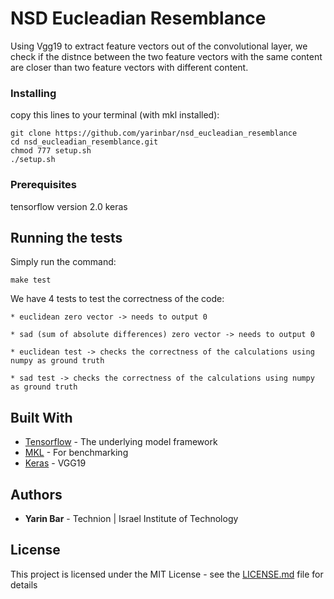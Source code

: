 # NSD Eucleadian Resemblance

Using Vgg19 to extract feature vectors out of the convolutional layer, we check if the distnce between the two feature vectors
with the same content are closer than two feature vectors with different content.

### Installing

copy this lines to your terminal (with mkl installed):

```
git clone https://github.com/yarinbar/nsd_eucleadian_resemblance
cd nsd_eucleadian_resemblance.git
chmod 777 setup.sh
./setup.sh
```

### Prerequisites

tensorflow version 2.0
keras


## Running the tests

Simply run the command:

```
make test
```

We have 4 tests to test the correctness of the code:

	* euclidean zero vector -> needs to output 0
	
	* sad (sum of absolute differences) zero vector -> needs to output 0
	
	* euclidean test -> checks the correctness of the calculations using numpy as ground truth
	
	* sad test -> checks the correctness of the calculations using numpy as ground truth



## Built With

* [Tensorflow](https://www.tensorflow.org/api_docs) 		- The underlying model framework
* [MKL](https://software.intel.com/en-us/mkl/documentation/view-all) 		- For benchmarking
* [Keras](https://keras.io/) 		- VGG19


## Authors

* **Yarin Bar** - Technion | Israel Institute of Technology


## License

This project is licensed under the MIT License - see the [LICENSE.md](LICENSE.md) file for details


